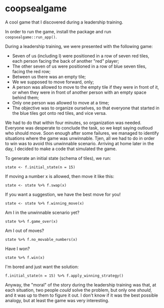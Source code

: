 # coopsealgame
A cool game that I discovered during a leadership training.

In order to run the game, install the package and run `coopsealgame::run_app()`.

During a leadership training, we were presented with the following game:
- Seven of us (including I) were positioned in a row of seven red tiles, each person facing the back of another "red" player;
- The other seven of us were positioned in a row of blue seven tiles, facing the red row;
- Between us there was an empty tile;
- We we supposed to move forward, only;
- A person was allowed to move to the empty tile if they were in front of it, or when they were in front of another person with an empty space behind them;
- Only one person was allowed to move at a time;
- The objective was to organize ourselves, so that everyone that started in the blue tiles got onto red tiles, and vice versa.

We had to do that within four minutes, so organization was needed. Everyone was desperate to conclude the task, so we kept saying outloud who should move. Soon enough after some failures, we managed to identify situations where the game was unwinnable. Tjen, all we had to do in order to win was to avoid this unwinnable scenario.
Arriving at home later in the day, I decided to make a code that simulated the game.

To generate an initial state (schema of tiles), we run:
```{r, eval = FALSE}
state <- f.initial_state(n = 15)
```
If moving a number x is allowed, then move it like this:
```{r, eval = FALSE}
state <- state %>% f.swap(x)
```
If you want a suggestion, we have the best move for you!
```{r, eval = FALSE}
state <- state %>% f.winning_move(x)
```
Am I in the unwinnable scenario yet?
```{r, eval = FALSE}
state %>% f.game_over(x)
```
Am I out of moves?
```{r, eval = FALSE}
state %>% f.no_movable_numbers(x)
```
Have I won?
```{r, eval = FALSE}
state %>% f.win(x)
```
I'm bored and just want the solution:
```{r, eval = FALSE}
f.initial_state(n = 15) %>% f.apply_winning_strategy()
```
Anyway, the "moral" of the story during the leadership training was that, at each situation, two people *could* solve the problem, but only one *should*, and it was up to them to figure it out. I don't know if it was the best possible analogy, but at least the game was very interesting.
